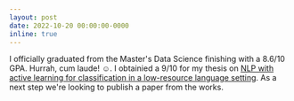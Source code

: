 ```yaml
---
layout: post
date: 2022-10-20 00:00:00-0000
inline: true
---
```


I officially graduated from the Master's Data Science finishing with a 8.6/10 GPA. Hurrah, cum laude! ☺️. I obtainied a 9/10 for my thesis on [NLP with active learning for classification in a low-resource language setting](https://arxiv.org/abs/placeholder_the_article_is_on_its_way). As a next step we're looking to publish a paper from the works.
